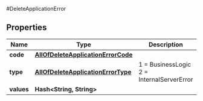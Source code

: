 #DeleteApplicationError

## Properties
Name | Type | Description | Notes
------------ | ------------- | ------------- | -------------
**code** | [**AllOfDeleteApplicationErrorCode**](AllOfDeleteApplicationErrorCode.md) |  | [optional] 
**type** | [**AllOfDeleteApplicationErrorType**](AllOfDeleteApplicationErrorType.md) |   1 &#x3D; BusinessLogic  2 &#x3D; InternalServerError | [optional] 
**values** | **Hash&lt;String, String&gt;** |  | [optional] 

